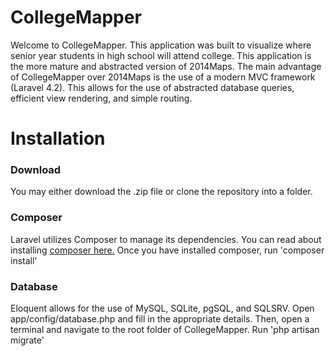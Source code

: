 # CollegeMapper
Welcome to CollegeMapper. This application was built to visualize where senior year students in high school will attend college. This application is the more mature and abstracted version of 2014Maps. The main advantage of CollegeMapper over 2014Maps is the use of a modern MVC framework (Laravel 4.2). This allows for the use of abstracted database queries, efficient view rendering, and simple routing.

# Installation
### Download
You may either download the .zip file or clone the repository into a folder.

### Composer
Laravel utilizes Composer to manage its dependencies. You can read about installing [composer here.](https://getcomposer.org/) Once you have installed composer, run 'composer install'

### Database
Eloquent allows for the use of MySQL, SQLite, pgSQL, and SQLSRV. Open app/config/database.php and fill in the appropriate details. Then, open a terminal and navigate to the root folder of CollegeMapper. Run 'php artisan migrate'

